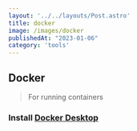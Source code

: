 ```yaml
---
layout: '../../layouts/Post.astro'
title: docker
image: /images/docker
publishedAt: "2023-01-06"
category: 'tools'
---
```


## Docker
> For running containers

### Install [Docker Desktop](https://docs.docker.com/desktop/install/mac-install/)
